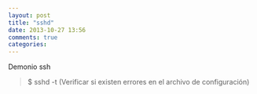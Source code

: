 ```yaml
---
layout: post
title: "sshd"
date: 2013-10-27 13:56
comments: true
categories: 
---
```

Demonio ssh

>$ sshd -t (Verificar si existen errores en el archivo de configuración)

